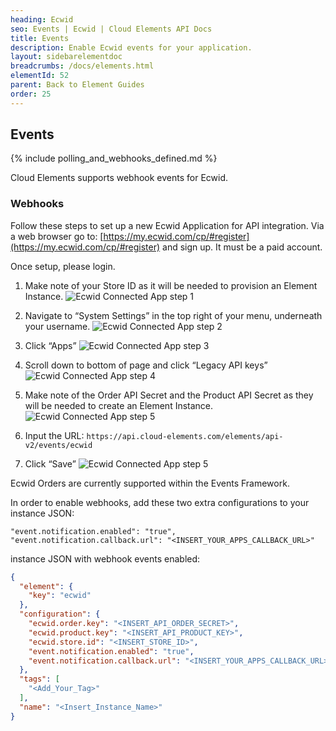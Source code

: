 ```yaml
---
heading: Ecwid
seo: Events | Ecwid | Cloud Elements API Docs
title: Events
description: Enable Ecwid events for your application.
layout: sidebarelementdoc
breadcrumbs: /docs/elements.html
elementId: 52
parent: Back to Element Guides
order: 25
---
```


## Events

{% include polling_and_webhooks_defined.md %}

Cloud Elements supports webhook events for Ecwid.

### Webhooks


Follow these steps to set up a new Ecwid Application for API integration. Via a web browser go to:  [https://my.ecwid.com/cp/#register](https://my.ecwid.com/cp/#register) and sign up. It must be a paid account.

Once setup, please login.

1. Make note of your Store ID as it will be needed to provision an Element Instance.
![Ecwid Connected App step 1](http://cloud-elements.com/wp-content/uploads/2015/02/EcwidAPI1.png)

2. Navigate to “System Settings” in the top right of your menu, underneath your username.
![Ecwid Connected App step 2](http://cloud-elements.com/wp-content/uploads/2015/02/EcwidAPI2.png)

3. Click “Apps”
![Ecwid Connected App step 3](http://cloud-elements.com/wp-content/uploads/2015/02/EcwidAPI3.png)

4. Scroll down to bottom of page and click “Legacy API keys”
![Ecwid Connected App step 4](http://cloud-elements.com/wp-content/uploads/2015/02/EcwidAPI4.png)

5. Make note of the Order API Secret and the Product API Secret as they will be needed to create an Element Instance.
![Ecwid Connected App step 5](http://cloud-elements.com/wp-content/uploads/2015/02/EcwidAPI5.png)

6. Input the URL: `https://api.cloud-elements.com/elements/api-v2/events/ecwid`

7. Click “Save”
![Ecwid Connected App step 5](http://cloud-elements.com/wp-content/uploads/2015/02/EcwidAPI6.png)

Ecwid Orders are currently supported within the Events Framework.

In order to enable webhooks, add these two extra configurations to your instance JSON:

```
"event.notification.enabled": "true",
"event.notification.callback.url": "<INSERT_YOUR_APPS_CALLBACK_URL>"
```

instance JSON with webhook events enabled:

```json
{
  "element": {
    "key": "ecwid"
  },
  "configuration": {
    "ecwid.order.key": "<INSERT_API_ORDER_SECRET>",
    "ecwid.product.key": "<INSERT_API_PRODUCT_KEY>",
    "ecwid.store.id": "<INSERT_STORE_ID>",
    "event.notification.enabled": "true",
    "event.notification.callback.url": "<INSERT_YOUR_APPS_CALLBACK_URL>"
  },
  "tags": [
    "<Add_Your_Tag>"
  ],
  "name": "<Insert_Instance_Name>"
}
```
